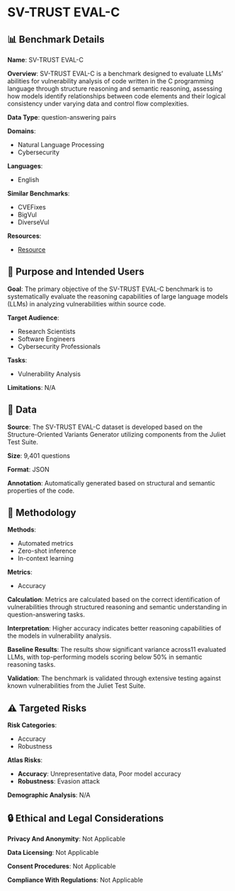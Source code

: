 # SV-TRUST EVAL-C

## 📊 Benchmark Details

**Name**: SV-TRUST EVAL-C

**Overview**: SV-TRUST EVAL-C is a benchmark designed to evaluate LLMs’ abilities for vulnerability analysis of code written in the C programming language through structure reasoning and semantic reasoning, assessing how models identify relationships between code elements and their logical consistency under varying data and control flow complexities.

**Data Type**: question-answering pairs

**Domains**:
- Natural Language Processing
- Cybersecurity

**Languages**:
- English

**Similar Benchmarks**:
- CVEFixes
- BigVul
- DiverseVul

**Resources**:
- [Resource](https://huggingface.co/datasets/LLMs4CodeSecurity/SV-TrustEval-C-1.0)

## 🎯 Purpose and Intended Users

**Goal**: The primary objective of the SV-TRUST EVAL-C benchmark is to systematically evaluate the reasoning capabilities of large language models (LLMs) in analyzing vulnerabilities within source code.

**Target Audience**:
- Research Scientists
- Software Engineers
- Cybersecurity Professionals

**Tasks**:
- Vulnerability Analysis

**Limitations**: N/A

## 💾 Data

**Source**: The SV-TRUST EVAL-C dataset is developed based on the Structure-Oriented Variants Generator utilizing components from the Juliet Test Suite.

**Size**: 9,401 questions

**Format**: JSON

**Annotation**: Automatically generated based on structural and semantic properties of the code.

## 🔬 Methodology

**Methods**:
- Automated metrics
- Zero-shot inference
- In-context learning

**Metrics**:
- Accuracy

**Calculation**: Metrics are calculated based on the correct identification of vulnerabilities through structured reasoning and semantic understanding in question-answering tasks.

**Interpretation**: Higher accuracy indicates better reasoning capabilities of the models in vulnerability analysis.

**Baseline Results**: The results show significant variance across11 evaluated LLMs, with top-performing models scoring below 50% in semantic reasoning tasks.

**Validation**: The benchmark is validated through extensive testing against known vulnerabilities from the Juliet Test Suite.

## ⚠️ Targeted Risks

**Risk Categories**:
- Accuracy
- Robustness

**Atlas Risks**:
- **Accuracy**: Unrepresentative data, Poor model accuracy
- **Robustness**: Evasion attack

**Demographic Analysis**: N/A

## 🔒 Ethical and Legal Considerations

**Privacy And Anonymity**: Not Applicable

**Data Licensing**: Not Applicable

**Consent Procedures**: Not Applicable

**Compliance With Regulations**: Not Applicable
